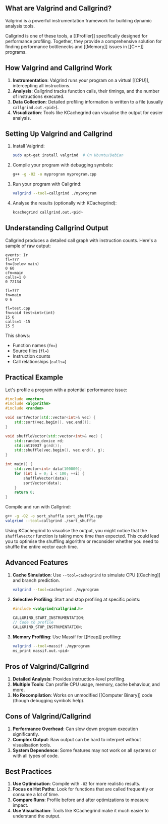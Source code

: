 ## What are Valgrind and Callgrind?

Valgrind is a powerful instrumentation framework for building dynamic analysis tools. 

Callgrind is one of these tools, a [[Profiler]] specifically designed for performance profiling. Together, they provide a comprehensive solution for finding performance bottlenecks and [[Memory]] issues in [[C++]] programs.

## How Valgrind and Callgrind Work

1. **Instrumentation**: Valgrind runs your program on a virtual [[CPU]], intercepting all instructions.
2. **Analysis**: Callgrind tracks function calls, their timings, and the number of instructions executed.
3. **Data Collection**: Detailed profiling information is written to a file (usually `callgrind.out.<pid>`).
4. **Visualization**: Tools like KCachegrind can visualise the output for easier analysis.

## Setting Up Valgrind and Callgrind

1. Install Valgrind:
   ```bash
   sudo apt-get install valgrind  # On Ubuntu/Debian
   ```

2. Compile your program with debugging symbols:
   ```bash
   g++ -g -O2 -o myprogram myprogram.cpp
   ```

3. Run your program with Callgrind:
   ```bash
   valgrind --tool=callgrind ./myprogram
   ```

4. Analyse the results (optionally with KCachegrind):
   ```bash
   kcachegrind callgrind.out.<pid>
   ```

## Understanding Callgrind Output

Callgrind produces a detailed call graph with instruction counts. Here's a sample of raw output:

```
events: Ir
fl=???
fn=(below main)
0 60
cfn=main
calls=1 0 
0 72134

fl=???
fn=main
0 6

fl=test.cpp
fn=void test<int>(int)
15 6
calls=1 -15 
15 5
```

This shows:
- Function names (`fn=`)
- Source files (`fl=`)
- Instruction counts
- Call relationships (`calls=`)

## Practical Example

Let's profile a program with a potential performance issue:

```cpp
#include <vector>
#include <algorithm>
#include <random>

void sortVector(std::vector<int>& vec) {
    std::sort(vec.begin(), vec.end());
}

void shuffleVector(std::vector<int>& vec) {
    std::random_device rd;
    std::mt19937 g(rd());
    std::shuffle(vec.begin(), vec.end(), g);
}

int main() {
    std::vector<int> data(100000);
    for (int i = 0; i < 100; ++i) {
        shuffleVector(data);
        sortVector(data);
    }
    return 0;
}
```

Compile and run with Callgrind:
```bash
g++ -g -O2 -o sort_shuffle sort_shuffle.cpp
valgrind --tool=callgrind ./sort_shuffle
```

Using KCachegrind to visualise the output, you might notice that the `shuffleVector` function is taking more time than expected. This could lead you to optimise the shuffling algorithm or reconsider whether you need to shuffle the entire vector each time.

## Advanced Features

1. **Cache Simulation**: Use `--tool=cachegrind` to simulate CPU [[Caching]] and branch prediction.
   ```bash
   valgrind --tool=cachegrind ./myprogram
   ```

2. **Selective Profiling**: Start and stop profiling at specific points:
   ```cpp
   #include <valgrind/callgrind.h>
   
   CALLGRIND_START_INSTRUMENTATION;
   // Code to profile
   CALLGRIND_STOP_INSTRUMENTATION;
   ```

3. **Memory Profiling**: Use Massif for [[Heap]] profiling:
   ```bash
   valgrind --tool=massif ./myprogram
   ms_print massif.out.<pid>
   ```

## Pros of Valgrind/Callgrind

1. **Detailed Analysis**: Provides instruction-level profiling.
2. **Multiple Tools**: Can profile CPU usage, memory, cache behaviour, and more.
3. **No Recompilation**: Works on unmodified [[Computer Binary]] code (though debugging symbols help).

## Cons of Valgrind/Callgrind

1. **Performance Overhead**: Can slow down program execution significantly.
2. **Complex Output**: Raw output can be hard to interpret without visualisation tools.
3. **System Dependence**: Some features may not work on all systems or with all types of code.

## Best Practices

1. **Use Optimisation**: Compile with `-O2` for more realistic results.
2. **Focus on Hot Paths**: Look for functions that are called frequently or consume a lot of time.
3. **Compare Runs**: Profile before and after optimizations to measure impact.
4. **Use Visualisation**: Tools like KCachegrind make it much easier to understand the output.